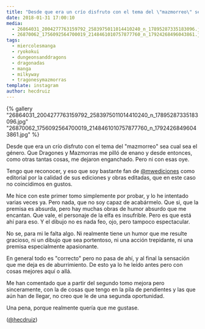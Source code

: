 ```yaml
---
title: "Desde que era un crío disfruto con el tema del \"mazmorreo\" sea cual sea el género"
date: 2018-01-31 17:00:10
media: 
  - 26864031_2004277763159792_2583975011014410240_n_17895287335183096.jpg
  - 26870062_1756092564700019_2148461010757877760_n_17924268496043861.jpg
tags: 
  - miercolesmanga
  - ryokokui
  - dungeonsanddragons
  - dragonadas
  - manga
  - milkyway
  - tragonesymazmorras
template: instagram
author: hecdruiz
---
```


{% gallery "26864031_2004277763159792_2583975011014410240_n_17895287335183096.jpg" "26870062_1756092564700019_2148461010757877760_n_17924268496043861.jpg" %}

Desde que era un crío disfruto con el tema del "mazmorreo" sea cual sea el género. Que Dragones y Mazmorras me pilló de enano y desde entonces, como otras tantas cosas, me dejaron enganchado. Pero ni con esas oye.

Tengo que reconocer, y eso que soy bastante fan de [@mwediciones](https://instagram.com/mwediciones) como editorial por la calidad de sus ediciones y obras editadas, que en este caso no coincidimos en gustos.

Me hice con este primer tomo simplemente por probar, y lo he intentado varias veces ya. Pero nada, que no soy capaz de acabármelo. Que si, que la premisa es absurda, pero hay muchas obras de humor absurdo que me encantan. Que vale, el personaje de la elfa es insufrible. Pero es que está ahí para eso. Y el dibujo no es nada feo, ojo, pero tampoco espectacular.

No se, para mi le falta algo. Ni realmente tiene un humor que me resulte gracioso, ni un dibujo que sea portentoso, ni una acción trepidante, ni una premisa especialmente apasionante.

En general todo es "correcto" pero no pasa de ahí, y al final la sensación que me deja es de aburrimiento. De esto ya lo he leído antes pero con cosas mejores aquí o allá.

Me han comentado que a partir del segundo tomo mejora pero sinceramente, con la de cosas que tengo en la pila de pendientes y las que aún han de llegar, no creo que le de una segunda oportunidad.

Una pena, porque realmente quería que me gustase.

([@hecdruiz](https://instagram.com/hecdruiz))
